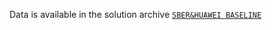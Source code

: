 Data is available in the solution archive [`SBER&HUAWEI BASELINE`](https://aij-2019.s3.eu-central-1.amazonaws.com/public/sber_and_huawei_baseline_v6.zip)

